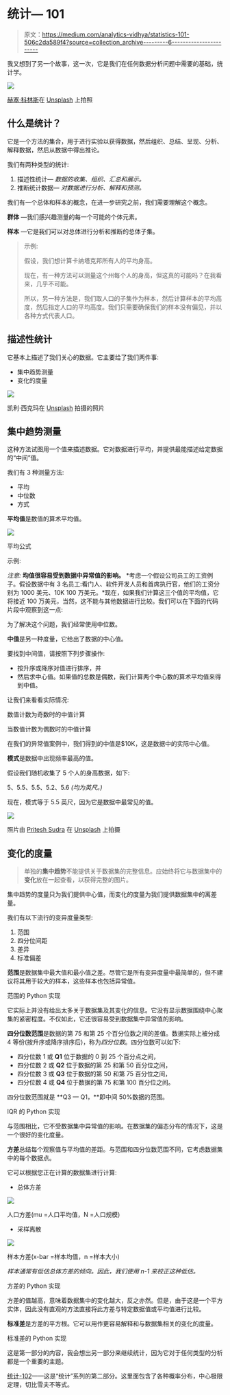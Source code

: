 # 统计— 101

> 原文：<https://medium.com/analytics-vidhya/statistics-101-506c2da589f4?source=collection_archive---------6----------------------->

我又想到了另一个故事，这一次，它是我们在任何数据分析问题中需要的基础，统计学。

![](img/3d024783b8385f7800725e5966ff0320.png)

[赫塞·科林斯](https://unsplash.com/@jtc?utm_source=medium&utm_medium=referral)在 [Unsplash](https://unsplash.com?utm_source=medium&utm_medium=referral) 上拍照

## **什么是统计？**

它是一个方法的集合，用于进行实验以获得数据，然后组织、总结、呈现、分析、解释数据，然后从数据中得出推论。

我们有两种类型的统计:

1.  描述性统计— *数据的收集、组织、汇总和展示。*
2.  推断统计数据— *对数据进行分析、解释和预测。*

我们有一个总体和样本的概念，在进一步研究之前，我们需要理解这个概念。

**群体** —我们感兴趣测量的每一个可能的个体元素。

**样本** —它是我们可以对总体进行分析和推断的总体子集。

> 示例:
> 
> 假设，我们想计算卡纳塔克邦所有人的平均身高。
> 
> 现在，有一种方法可以测量这个州每个人的身高，但这真的可能吗？在我看来，几乎不可能。
> 
> 所以，另一种方法是，我们取人口的子集作为样本，然后计算样本的平均高度，然后指定人口的平均高度。我们只需要确保我们的样本没有偏见，并以各种方式代表人口。

## **描述性统计**

它基本上描述了我们关心的数据。它主要给了我们两件事:

*   集中趋势测量
*   变化的度量

![](img/08a291b302cafe8c955b22b19c8364f0.png)

凯利·西克玛在 [Unsplash](https://unsplash.com?utm_source=medium&utm_medium=referral) 拍摄的照片

## 集中趋势测量

这种方法试图用一个值来描述数据。它对数据进行平均，并提供最能描述给定数据的“中间”值。

我们有 3 种测量方法:

*   平均
*   中位数
*   方式

**平均值**是数值的算术平均值。

![](img/11f8aafc7c806760a852ae948fdb16a1.png)

平均公式

示例:

*注意:* **均值很容易受到数据中异常值的影响。** *考虑一个假设公司员工的工资例子。假设数据中有 3 名员工:看门人、软件开发人员和首席执行官，他们的工资分别为 1000 美元、10K 100 万美元。*现在，如果我们计算这三个值的平均值，它将接近 100 万美元，当然，这不能与其他数据进行比较。我们可以在下面的代码片段中观察到这一点:

为了解决这个问题，我们经常使用中位数。

**中值**是另一种度量，它给出了数据的中心值。

要找到中间值，请按照下列步骤操作:

*   按升序或降序对值进行排序，并
*   然后求中心值。如果值的总数是偶数，我们计算两个中心数的算术平均值来得到中值。

让我们来看看实际情况:

数值计数为奇数时的中值计算

当数值计数为偶数时的中值计算

在我们的异常值案例中，我们得到的中值是$10K，这是数据中的实际中心值。

**模式**是数据中出现频率最高的值。

假设我们随机收集了 5 个人的身高数据，如下:

5、5.5、5.5、5.2、5.6 *(均为英尺。)*

现在，模式等于 5.5 英尺，因为它是数据中最常见的值。

![](img/5160fe72de73f918f7bfb2e2cc4a627c.png)

照片由 [Pritesh Sudra](https://unsplash.com/@pritesh557?utm_source=medium&utm_medium=referral) 在 [Unsplash](https://unsplash.com?utm_source=medium&utm_medium=referral) 上拍摄

## 变化的度量

> 单独的**集中趋势**不能提供关于数据集的完整信息。应始终将它与数据集中的**变化**放在一起查看，以获得完整的图片。

集中趋势的度量只为我们提供中心值，而变化的度量为我们提供数据集中的离差量。

我们有以下流行的变异度量类型:

1.  范围
2.  四分位间距
3.  差异
4.  标准偏差

**范围**是数据集中最大值和最小值之差。尽管它是所有变异度量中最简单的，但不建议将其用于较大的样本，这些样本也包括异常值。

范围的 Python 实现

它实际上并没有给出太多关于数据集及其变化的信息。它没有显示数据围绕中心聚集的紧密程度。不仅如此，它还很容易受到数据集中异常值的影响。

**四分位数范围**是数据的第 75 和第 25 个百分位数之间的差值。数据实际上被分成 4 等份(按升序或降序排序后)，称为*四分位数*。四分位数可以如下:

*   四分位数 1 或 **Q1** 位于数据的 0 到 25 个百分点之间，
*   四分位数 2 或 **Q2** 位于数据的第 25 和第 50 百分位之间，
*   四分位数 3 或 **Q3** 位于数据的第 50 和第 75 百分位之间，
*   四分位数 4 或 **Q4** 位于数据的第 75 和第 100 百分位之间。

四分位数范围就是 **Q3 — Q1，**即中间 50%数据的范围。

IQR 的 Python 实现

与范围相比，它不受数据集中异常值的影响。在数据集的偏态分布的情况下，这是一个很好的变化度量。

**方差**总结每个观察值与平均值的差距。与范围和四分位数范围不同，它考虑数据集中的每个数据点。

它可以根据您正在计算的数据集进行计算:

*   总体方差

![](img/bd7e0227bf564aac7dea8c7f6599aa65.png)

人口方差(mu =人口平均值，N =人口规模)

*   采样离散

![](img/9ec86fce8eda23a0a166b7012b875009.png)

样本方差(x-bar =样本均值，n =样本大小)

*样本通常有低估总体方差的倾向。因此，我们使用 n-1 来校正这种低估。*

方差的 Python 实现

方差的值越高，意味着数据集中的变化越大，反之亦然。但是，由于这是一个平方实体，因此没有直观的方法直接将此方差与特定数据值或平均值进行比较。

**标准差**是方差的平方根。它可以用作更容易解释和与数据集相关的变化的度量。

标准差的 Python 实现

这是第一部分的内容，我会想出另一部分来继续统计，因为它对于任何类型的分析都是一个重要的主题。

[统计-102](https://peeushagarwal.medium.com/statistics-102-9992b3a259d1)——这是“统计”系列的第二部分。这里面包含了各种概率分布，中心极限定理，切比雪夫不等式。